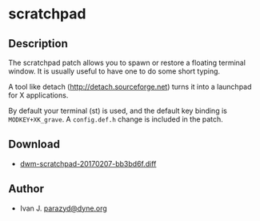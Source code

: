 scratchpad
==========

Description
-----------

The scratchpad patch allows you to spawn or restore a floating terminal
window. It is usually useful to have one to do some short typing.

A tool like detach (http://detach.sourceforge.net) turns it into a
launchpad for X applications.

By default your terminal (st) is used, and the default key binding is
`MODKEY+XK_grave`. A `config.def.h` change is included in the patch.

Download
--------

* [dwm-scratchpad-20170207-bb3bd6f.diff](dwm-scratchpad-20170207-bb3bd6f.diff)

Author
------

* Ivan J. <parazyd@dyne.org>
